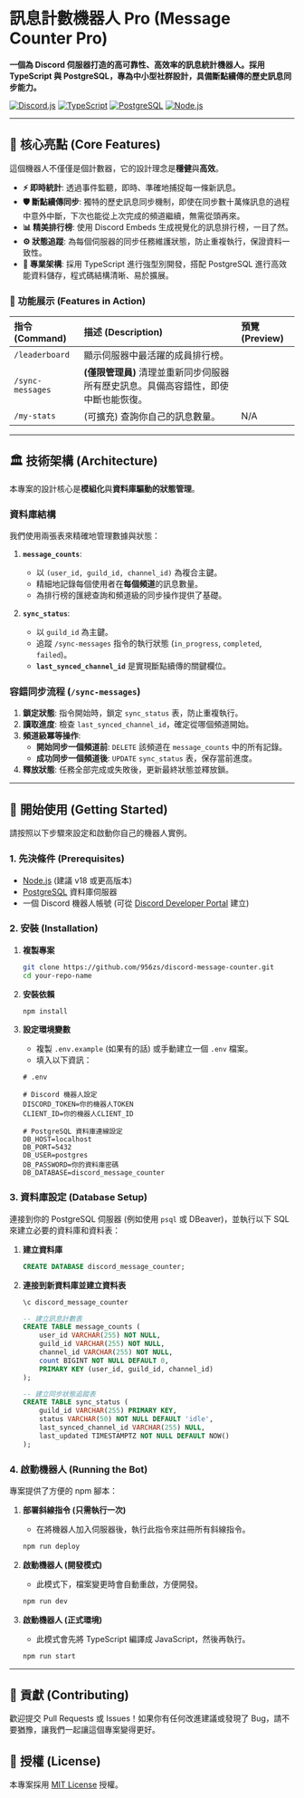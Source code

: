 # 訊息計數機器人 Pro (Message Counter Pro)

 <!-- 建議可以自己做一個酷炫的橫幅圖片 -->

**一個為 Discord 伺服器打造的高可靠性、高效率的訊息統計機器人。採用 TypeScript 與 PostgreSQL，專為中小型社群設計，具備斷點續傳的歷史訊息同步能力。**

[![Discord.js](https://img.shields.io/badge/Discord.js-v14-7289DA?style=for-the-badge&logo=discord&logoColor=white)](https://discord.js.org/)
[![TypeScript](https://img.shields.io/badge/TypeScript-5.x-3178C6?style=for-the-badge&logo=typescript&logoColor=white)](https://www.typescriptlang.org/)
[![PostgreSQL](https://img.shields.io/badge/PostgreSQL-16-336791?style=for-the-badge&logo=postgresql&logoColor=white)](https://www.postgresql.org/)
[![Node.js](https://img.shields.io/badge/Node.js-20.x-339933?style=for-the-badge&logo=nodedotjs&logoColor=white)](https://nodejs.org/)

---

## 🌟 核心亮點 (Core Features)

這個機器人不僅僅是個計數器，它的設計理念是**穩健**與**高效**。

-   **⚡ 即時統計**: 透過事件監聽，即時、準確地捕捉每一條新訊息。
-   **🛡️ 斷點續傳同步**: 獨特的歷史訊息同步機制，即使在同步數十萬條訊息的過程中意外中斷，下次也能從上次完成的頻道繼續，無需從頭再來。
-   **📊 精美排行榜**: 使用 Discord Embeds 生成視覺化的訊息排行榜，一目了然。
-   **⚙️ 狀態追蹤**: 為每個伺服器的同步任務維護狀態，防止重複執行，保證資料一致性。
-   **💪 專業架構**: 採用 TypeScript 進行強型別開發，搭配 PostgreSQL 進行高效能資料儲存，程式碼結構清晰、易於擴展。

### 🤖 功能展示 (Features in Action)

| 指令 (Command) | 描述 (Description) | 預覽 (Preview) |
| :--------------- | :------------------- | :--------------- |
| `/leaderboard` | 顯示伺服器中最活躍的成員排行榜。 |  <!-- 建議錄製一個 GIF 展示 --> |
| `/sync-messages` | **(僅限管理員)** 清理並重新同步伺服器所有歷史訊息。具備高容錯性，即使中斷也能恢復。 |  <!-- 建議錄製一個 GIF 展示 --> |
| `/my-stats` | (可擴充) 查詢你自己的訊息數量。 | N/A |

---

## 🏛️ 技術架構 (Architecture)

本專案的設計核心是**模組化**與**資料庫驅動的狀態管理**。

### 資料庫結構

我們使用兩張表來精確地管理數據與狀態：

1.  **`message_counts`**:
    -   以 `(user_id, guild_id, channel_id)` 為複合主鍵。
    -   精細地記錄每個使用者在**每個頻道**的訊息數量。
    -   為排行榜的匯總查詢和頻道級的同步操作提供了基礎。

2.  **`sync_status`**:
    -   以 `guild_id` 為主鍵。
    -   追蹤 `/sync-messages` 指令的執行狀態 (`in_progress`, `completed`, `failed`)。
    -   **`last_synced_channel_id`** 是實現斷點續傳的關鍵欄位。

### 容錯同步流程 (`/sync-messages`)

 <!-- 建議畫一個流程圖 -->

1.  **鎖定狀態**: 指令開始時，鎖定 `sync_status` 表，防止重複執行。
2.  **讀取進度**: 檢查 `last_synced_channel_id`，確定從哪個頻道開始。
3.  **頻道級冪等操作**:
    -   **開始同步一個頻道前**: `DELETE` 該頻道在 `message_counts` 中的所有記錄。
    -   **成功同步一個頻道後**: `UPDATE` `sync_status` 表，保存當前進度。
4.  **釋放狀態**: 任務全部完成或失敗後，更新最終狀態並釋放鎖。

---

## 🚀 開始使用 (Getting Started)

請按照以下步驟來設定和啟動你自己的機器人實例。

### 1. 先決條件 (Prerequisites)

-   [Node.js](https://nodejs.org/) (建議 v18 或更高版本)
-   [PostgreSQL](https://www.postgresql.org/download/) 資料庫伺服器
-   一個 Discord 機器人帳號 (可從 [Discord Developer Portal](https://discord.com/developers/applications) 建立)

### 2. 安裝 (Installation)

1.  **複製專案**
    ```bash
    git clone https://github.com/956zs/discord-message-counter.git
    cd your-repo-name
    ```

2.  **安裝依賴**
    ```bash
    npm install
    ```

3.  **設定環境變數**
    -   複製 `.env.example` (如果有的話) 或手動建立一個 `.env` 檔案。
    -   填入以下資訊：

    ```env
    # .env

    # Discord 機器人設定
    DISCORD_TOKEN=你的機器人TOKEN
    CLIENT_ID=你的機器人CLIENT_ID

    # PostgreSQL 資料庫連線設定
    DB_HOST=localhost
    DB_PORT=5432
    DB_USER=postgres
    DB_PASSWORD=你的資料庫密碼
    DB_DATABASE=discord_message_counter
    ```

### 3. 資料庫設定 (Database Setup)

連接到你的 PostgreSQL 伺服器 (例如使用 `psql` 或 DBeaver)，並執行以下 SQL 來建立必要的資料庫和資料表：

1.  **建立資料庫**
    ```sql
    CREATE DATABASE discord_message_counter;
    ```

2.  **連接到新資料庫並建立資料表**
    ```sql
    \c discord_message_counter

    -- 建立訊息計數表
    CREATE TABLE message_counts (
        user_id VARCHAR(255) NOT NULL,
        guild_id VARCHAR(255) NOT NULL,
        channel_id VARCHAR(255) NOT NULL,
        count BIGINT NOT NULL DEFAULT 0,
        PRIMARY KEY (user_id, guild_id, channel_id)
    );

    -- 建立同步狀態追蹤表
    CREATE TABLE sync_status (
        guild_id VARCHAR(255) PRIMARY KEY,
        status VARCHAR(50) NOT NULL DEFAULT 'idle',
        last_synced_channel_id VARCHAR(255) NULL,
        last_updated TIMESTAMPTZ NOT NULL DEFAULT NOW()
    );
    ```

### 4. 啟動機器人 (Running the Bot)

專案提供了方便的 npm 腳本：

1.  **部署斜線指令 (只需執行一次)**
    -   在將機器人加入伺服器後，執行此指令來註冊所有斜線指令。
    ```bash
    npm run deploy
    ```

2.  **啟動機器人 (開發模式)**
    -   此模式下，檔案變更時會自動重啟，方便開發。
    ```bash
    npm run dev
    ```

3.  **啟動機器人 (正式環境)**
    -   此模式會先將 TypeScript 編譯成 JavaScript，然後再執行。
    ```bash
    npm run start
    ```

---

## 🤝 貢獻 (Contributing)

歡迎提交 Pull Requests 或 Issues！如果你有任何改進建議或發現了 Bug，請不要猶豫，讓我們一起讓這個專案變得更好。

## 📄 授權 (License)

本專案採用 [MIT License](LICENSE) 授權。